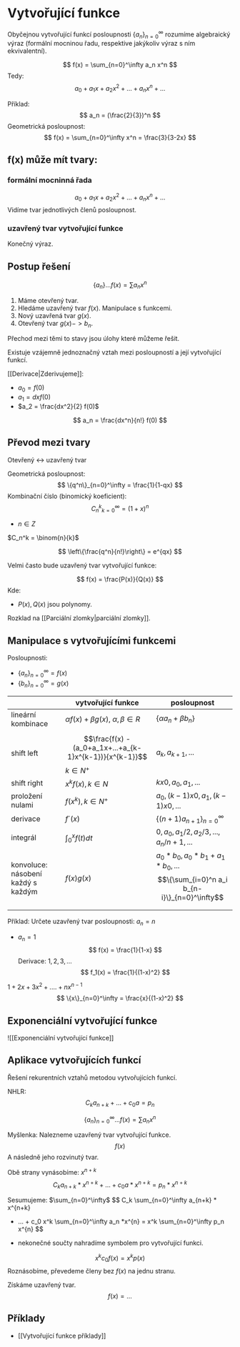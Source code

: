 # Vytvořující funkce
Obyčejnou vytvořující funkcí posloupnosti $\{a_n\}_{n=0}^\infty$ rozumíme algebraický výraz (formální mocninou řadu, respektive jakýkoliv výraz s ním ekvivalentní).

$$
f(x) = \sum_{n=0}^\infty a_n x^n
$$
Tedy:
$$
a_0 + a_1 x + a_2 x^2 + ... + a_n x^n + ...
$$

Příklad:
$$
a_n = (\frac{2}{3})^n
$$
Geometrická posloupnost:
$$
f(x) = \sum_{n=0}^\infty x^n = \frac{3}{3-2x}
$$

## f(x) může mít tvary:
### formální mocninná řada
$$
a_0 + a_1 x + a_2 x^2 + ... + a_n x^n + ...
$$
Vidíme tvar jednotlivých členů posloupnost.

### uzavřený tvar vytvořující funkce
Konečný výraz.

## Postup řešení
$$
\{a_n\} ... f(x) = \sum a_n x^n
$$
1. Máme otevřený tvar.
2. Hledáme uzavřený tvar $f(x)$.
Manipulace s funkcemi.
2. Nový uzavřená tvar $g(x)$.
3. Otevřený tvar $g(x) -> {b_n}$.

Přechod mezi těmi to stavy jsou úlohy které můžeme řešit.

Existuje vzájemně jednoznačný vztah mezi posloupností a její vytvořující funkcí. 

[[Derivace|Zderivujeme]]:
- $a_0 = f(0)$
- $a_1 = dx f(0)$
- $a_2 = \frac{dx^2}{2} f(0)$

$$
a_n = \frac{dx^n}{n!} f(0)
$$
## Převod mezi tvary
Otevřený <-> uzavřený tvar

Geometrická posloupnost:
$$
\{q^n\}_{n=0}^\infty = \frac{1}{1-qx}
$$
Kombinační číslo (binomický koeficient):
$$
{C_n^k}_{k=0}^\infty = (1+x)^n
$$
- $n \in Z$

$C_n^k = \binom{n}{k}$

$$
\left\{\frac{q^n}{n!}\right\} = e^{qx}
$$

Velmi často bude uzavřený tvar vytvořující funkce:

$$
f(x) = \frac{P(x)}{Q(x)}
$$
Kde:
- $P(x), Q(x)$ jsou polynomy.

Rozklad na [[Parciální zlomky|parciální zlomky]].

## Manipulace s vytvořujícími funkcemi
Posloupnosti:
- $\{a_n\}_{n=0}^\infty = f(x)$
- $\{b_n\}_{n=0}^\infty = g(x)$

|                                    | vytvořující funkce                                                   | posloupnost                                                                          |
| ---------------------------------- | -------------------------------------------------------------------- | ------------------------------------------------------------------------------------ |
| lineární kombinace                 | $\alpha f(x) + \beta g(x)$, $\alpha, \beta \in R$                    | $\{\alpha a_n + \beta b_n\}$                                                         |
| shift left                         | $$\frac{f(x) - (a_0+a_1x+...+a_{k-1}x^{k-1})}{x^{k-1}}$$ $k \in N^+$ | $a_k, a_{k+1},...$                                                                   |
| shift right                        | $x^k f(x), k \in N$                                                  | $kx0, a_0, a_1,...$                                                                  |
| proložení nulami                   | $f(x^k), k \in N^+$                                                  | $a_0,(k-1)x0,a_1,(k-1)x0,...$                                                        |
| derivace                           | $f´(x)$                                                              | $\{(n+1) a_{n+1} \}_{n=0}^\infty$                                                    |
| integrál                           | $\int_0^x f(t) dt$                                                   | $0, a_0, a_1/2, a_2/3,..., a_n / n+1,...$                                            |
| konvoluce: násobení každý s každým | $f(x)g(x)$                                                           | $a_0 * b_0, a_0*b_1 + a_1*b_0, ...$<br>$$\{\sum_{i=0}^n a_i b_{n-i}\}_{n=0}^\infty$$ |
|                                    |                                                                      |                                                                                      |

Příklad:
Určete uzavřený tvar posloupnosti: $a_n = n$

- $a_n = 1$
$$
f(x) = \frac{1}{1-x}
$$
Derivace:
$1,2,3, ...$
$$
f_1(x) = \frac{1}{(1-x)^2}
$$

$1+2x+3x^2+....+nx^{n-1}$
$$
\{x\}_{n=0}^\infty = \frac{x}{(1-x)^2}
$$
## Exponenciální vytvořující funkce
![[Exponenciální vytvořující funkce]]

## Aplikace vytvořujících funkcí
Řešení rekurentních vztahů metodou vytvořujících funkcí. 

NHLR:
$$
C_ka_{n+k} + ... + c_0 a = p_n
$$

$$
\{a_n\}_{n=0}^\infty ... f(x) = \sum a_n x^n
$$


Myšlenka:
Nalezneme uzavřený tvar vytvořující funkce.
$$
f(x)
$$
A následně jeho rozvinutý tvar.

Obě strany vynásobíme: $x^{n+k}$
$$
C_ka_{n+k} * x^{n+k} + ... + c_0 a * x^{n+k} = p_n * x^{n+k}
$$

Sesumujeme: $\sum_{n=0}^\infty$
$$
C_k \sum_{n=0}^\infty a_{n+k} * x^{n+k} 
+ ... + 
c_0 x^k \sum_{n=0}^\infty a_n *x^{n} 
= x^k \sum_{n=0}^\infty p_n x^{n}
$$
- nekonečné součty nahradíme symbolem pro vytvořující funkci.

$$
x^k c_0 f(x) = x^k p (x)
$$
Roznásobíme, převedeme členy bez $f(x)$ na jednu stranu.

Získáme uzavřený tvar.
$$
f(x) = ...
$$
## Příklady
- [[Vytvořující funkce příklady]]